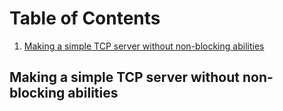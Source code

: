 # Table of Contents
1. [Making a simple TCP server without non-blocking abilities](#tcp_server)


<a href name="tcp_server"></a>
## Making a simple TCP server without non-blocking abilities
